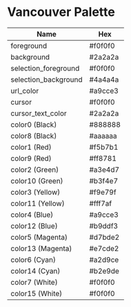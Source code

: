 # Vancouver Palette

| Name                  | Hex     |
| --------------------- | ------- |
| foreground            | #f0f0f0 |
| background            | #2a2a2a |
| selection_foreground  | #f0f0f0 |
| selection_background  | #4a4a4a |
| url_color             | #a9cce3 |
| cursor                | #f0f0f0 |
| cursor_text_color     | #2a2a2a |
| color0 (Black)        | #888888 |
| color8 (Black)        | #aaaaaa |
| color1 (Red)          | #f5b7b1 |
| color9 (Red)          | #ff8781 |
| color2 (Green)        | #a3e4d7 |
| color10 (Green)       | #b3f4e7 |
| color3 (Yellow)       | #f9e79f |
| color11 (Yellow)      | #fff7af |
| color4 (Blue)         | #a9cce3 |
| color12 (Blue)        | #b9ddf3 |
| color5 (Magenta)      | #d7bde2 |
| color13 (Magenta)     | #e7cde2 |
| color6 (Cyan)         | #a2d9ce |
| color14 (Cyan)        | #b2e9de |
| color7 (White)        | #f0f0f0 |
| color15 (White)       | #f0f0f0 |